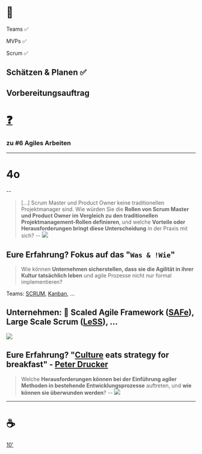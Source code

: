 # 🎯

Teams ✅

MVPs ✅

Scrum ✅

Schätzen & Planen ✅
---

## Vorbereitungsauftrag 

# [❓](https://moodle.bfh.ch/mod/forum/discuss.php?d=151329)

### zu #6 Agiles Arbeiten
---
# 4o
--
> [...] Scrum Master und Product Owner keine traditionellen Projektmanager sind. Wie würden Sie die **Rollen von Scrum Master und Product Owner im Vergleich zu den traditionellen Projektmanagement-Rollen definieren**, und welche **Vorteile oder Herausforderungen bringt diese Unterscheidung** in der Praxis mit sich?
--
[![](https://scaledagileframework.com/wp-content/uploads/2022/10/Product-Owner_F01-1.svg)](https://scaledagileframework.com/product-owner/)

Eure Erfahrung? Fokus auf das "`Was & !Wie`"
--
> Wie können **Unternehmen sicherstellen, dass sie die Agilität in ihrer Kultur tatsächlich leben** und agile Prozesse nicht nur formal implementieren?

Teams: [SCRUM](https://scaledagileframework.com/safe-scrum/), [Kanban](https://scaledagileframework.com/safe-team-kanban/), ...

Unternehmen: 🔭 **S**caled **A**gile **F**ram**e**work ([SAFe](https://scaledagileframework.com)), **L**arg**e** **S**cale **S**crum ([LeSS](https://www.atlassian.com/de/agile/agile-at-scale/less)), ...
--
[![](https://scaledagileframework.com/wp-content/uploads/2022/10/Measure_and_Grow_F02_WEB-1.png)](https://scaledagileframework.com/measure-and-grow/)

Eure Erfahrung? "[Culture](https://scaledagileframework.com/safe-core-values/) eats strategy for breakfast" - [Peter Drucker](https://kunveno.de/blog/unternehmenskultur-uebertrumpft-strategie)
--
> Welche **Herausforderungen können bei der Einführung agiler Methoden in bestehende Entwicklungsprozesse** auftreten, und **wie können sie überwunden werden**?
--
[![](https://scaledagileframework.com/wp-content/uploads/2023/09/Implementation-Roadmap_6.0-1.png)](https://scaledagileframework.com/implementation-roadmap/)
---
# ☕

[10'](https://youtu.be/DcvtwlM1aIE)